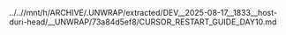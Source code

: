 ../..//mnt/h/ARCHIVE/.UNWRAP/extracted/DEV__2025-08-17__1833__host-duri-head/__UNWRAP/73a84d5ef8/CURSOR_RESTART_GUIDE_DAY10.md